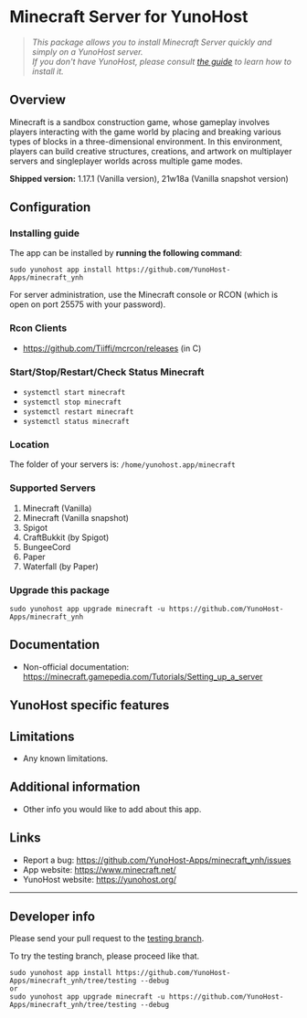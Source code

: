 # Minecraft Server for YunoHost

> *This package allows you to install Minecraft Server quickly and simply on a YunoHost server.  
If you don't have YunoHost, please consult [the guide](https://yunohost.org/install) to learn how to install it.*

## Overview
Minecraft is a sandbox construction game, whose gameplay involves players interacting with the game world by placing and breaking various types of blocks in a three-dimensional environment. In this environment, players can build creative structures, creations, and artwork on multiplayer servers and singleplayer worlds across multiple game modes. 

**Shipped version:** 1.17.1 (Vanilla version), 21w18a (Vanilla snapshot version)

## Configuration

### Installing guide

The app can be installed by **running the following command**:

`sudo yunohost app install https://github.com/YunoHost-Apps/minecraft_ynh`
         
For server administration, use the Minecraft console or RCON (which is open on port 25575 with your password).

### Rcon Clients

- https://github.com/Tiiffi/mcrcon/releases (in C)

### Start/Stop/Restart/Check Status Minecraft

- ```systemctl start minecraft```
- ```systemctl stop minecraft```
- ```systemctl restart minecraft```
- ```systemctl status minecraft```

### Location

The folder of your servers is: `/home/yunohost.app/minecraft`

### Supported Servers
 
1. Minecraft (Vanilla)
2. Minecraft (Vanilla snapshot)
3. Spigot
4. CraftBukkit (by Spigot)
5. BungeeCord
6. Paper
7. Waterfall (by Paper)
 
### Upgrade this package

```
sudo yunohost app upgrade minecraft -u https://github.com/YunoHost-Apps/minecraft_ynh
```

## Documentation

 * Non-official documentation: https://minecraft.gamepedia.com/Tutorials/Setting_up_a_server

## YunoHost specific features

## Limitations

* Any known limitations.

## Additional information

* Other info you would like to add about this app.

## Links

 * Report a bug: https://github.com/YunoHost-Apps/minecraft_ynh/issues
 * App website: https://www.minecraft.net/
 * YunoHost website: https://yunohost.org/

---

## Developer info

Please send your pull request to the [testing branch](https://github.com/YunoHost-Apps/minecraft_ynh/tree/testing).

To try the testing branch, please proceed like that.
```
sudo yunohost app install https://github.com/YunoHost-Apps/minecraft_ynh/tree/testing --debug
or
sudo yunohost app upgrade minecraft -u https://github.com/YunoHost-Apps/minecraft_ynh/tree/testing --debug
```

